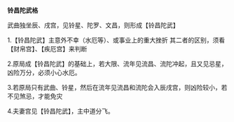 **铃昌陀武格**

武曲独坐辰、戌宫，见铃星、陀罗、文昌，则形成【铃昌陀武】

1.【铃昌陀武】主意外不幸（水厄等）、或事业上的重大挫折
    其二者的区别，须看【财帛宫】、【疾厄宫】来判断

2.原局成【铃昌陀武】的基础上，若大限、流年见流昌、流陀冲起，且又见忌星，凶险万分，必须小心水厄。

3.若原局只有武曲、铃星，然后在流年见流昌和流陀会入辰戌宫，则凶险较小，若不见煞忌，才能免灾

4.夫妻宫见【铃昌陀武】，主中道分飞。